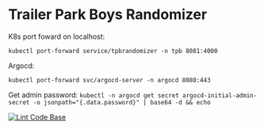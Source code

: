 # Trailer Park Boys Randomizer

K8s port foward on localhost:

`kubectl port-forward service/tpbrandomizer -n tpb 8081:4000`

Argocd:

`kubectl port-forward svc/argocd-server -n argocd 8080:443`

Get admin password: `kubectl -n argocd get secret argocd-initial-admin-secret -o jsonpath="{.data.password}" | base64 -d && echo`


[![Lint Code Base](https://github.com/luntzel/tpbrandomizer/actions/workflows/linter.yml/badge.svg)](https://github.com/luntzel/tpbrandomizer/actions/workflows/linter.yml)
